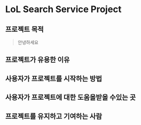 # LoL Search Service Project


## 프로젝트 목적
> 안녕하세요







## 프로젝트가 유용한 이유

## 사용자가 프로젝트를 시작하는 방법

## 사용자가 프로젝트에 대한 도움을받을 수있는 곳

## 프로젝트를 유지하고 기여하는 사람
